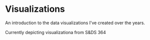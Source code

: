 # Visualizations
An introduction to the data visualizations I've created over the years. 

Currently depicting visualizationa from S&DS 364
